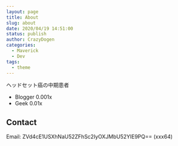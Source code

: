 ```yaml
---
layout: page
title: About
slug: about
date: 2020/04/19 14:51:00
status: publish
author: CrazyDogen
categories: 
  - Maverick
  - Dev
tags: 
  - theme
---
```

ヘッドセット癌の中期患者
- Blogger 0.001x
- Geek 0.01x


## Contact

Email: ZVd4cE1USXhNaU52ZFhSc2IyOXJMbU52YlE9PQ== (xxx64)
